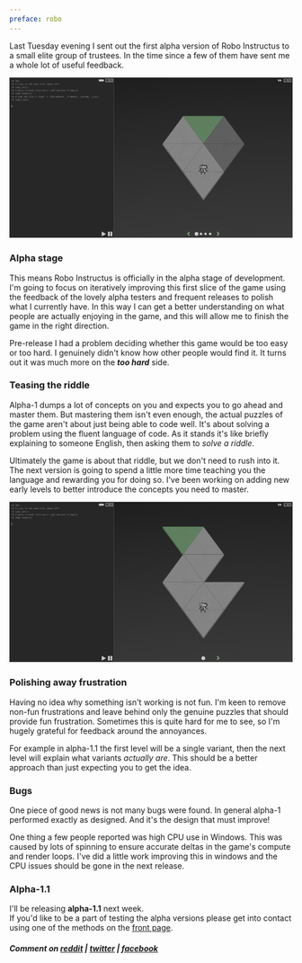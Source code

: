 ```yaml
---
preface: robo
---
```


Last Tuesday evening I sent out the first alpha version of Robo Instructus to a small elite group of trustees. In the time since a few of them have sent me a whole lot of useful feedback.

![](/assets/2017-10-13/alpha-1.png "Alpha 1")

### Alpha stage
This means Robo Instructus is officially in the alpha stage of development. I'm going to focus on iteratively improving this first slice of the game using the feedback of the lovely alpha testers and frequent releases to polish what I currently have.
In this way I can get a better understanding on what people are actually enjoying in the game, and this will allow me to finish the game in the right direction.

Pre-release I had a problem deciding whether this game would be too easy or too hard. I genuinely didn't know how other people would find it. It turns out it was much more on the ***too hard*** side.

### Teasing the riddle
Alpha-1 dumps a lot of concepts on you and expects you to go ahead and master them. But mastering them isn't even enough, the actual puzzles of the game aren't about just being able to code well. It's about solving a problem using the fluent language of code.
As it stands it's like briefly explaining to someone English, then asking them to *solve a riddle*.

Ultimately the game is about that riddle, but we don't need to rush into it. The next version is going to spend a little more time teaching you the language and rewarding you for doing so. I've been working on adding new early levels to better introduce the concepts you need to master.

![](/assets/2017-10-13/first-level.png "Alpha 1.1 New first level")

### Polishing away frustration
Having no idea why something isn't working is not fun. I'm keen to remove non-fun frustrations and leave behind only the genuine puzzles that should provide fun frustration. Sometimes this is quite hard for me to see, so I'm hugely grateful for feedback around the annoyances.

For example in alpha-1.1 the first level will be a single variant, then the next level will explain what variants *actually are*. This should be a better approach than just expecting you to get the idea.

### Bugs
One piece of good news is not many bugs were found. In general alpha-1 performed exactly as designed. And it's the design that must improve!

One thing a few people reported was high CPU use in Windows. This was caused by lots of spinning to ensure accurate deltas in the game's compute and render loops. I've did a little work improving this in windows and the CPU issues should be gone in the next release.

### Alpha-1.1
I'll be  releasing **alpha-1.1** next week.
<br/>If you'd like to be a part of testing the alpha versions please get into contact using one of the methods on the [front page](/).


##### Comment on [reddit](https://www.reddit.com/r/devblogs/comments/765dvq/robo_instructus_inside_the_alpha_loop_taking_on/) | [twitter](https://twitter.com/alexbutlergames/status/918855361414692865) | [facebook](https://www.facebook.com/alexbutlergames/posts/1624174194336628)
